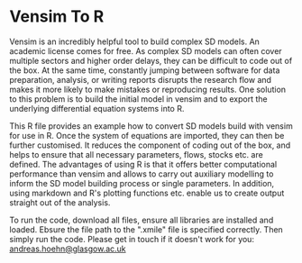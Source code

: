 # Vensim To R
Vensim is an incredibly helpful tool to build complex SD models. An academic license comes for free. As complex SD models can often cover multiple sectors and higher order delays, they can be difficult to code out of the box. At the same time, constantly jumping between software for data preparation, analysis, or writing reports disrupts the research flow and makes it more likely to make mistakes or reproducing results. One solution to this problem is to build the initial model in vensim and to export the underlying differential equation systems into R.

This R file provides an example how to convert SD models build with vensim for use in R. Once the system of equations are imported, they can then be further customised. It reduces the component of coding out of the box, and helps to ensure that all necessary parameters, flows, stocks etc. are defined. The advantages of using R is that it offers better computational performance than vensim and allows to carry out auxiliary modelling to inform the SD model building process or single parameters. In addition, using markdown and R's plotting functions etc. enable us to create output straight out of the analysis.

To run the code, download all files, ensure all libraries are installed and loaded. Ebsure the file path to the ".xmile" file is specified correctly. Then simply run the code. Please get in touch if it doesn't work for you: andreas.hoehn@glasgow.ac.uk
